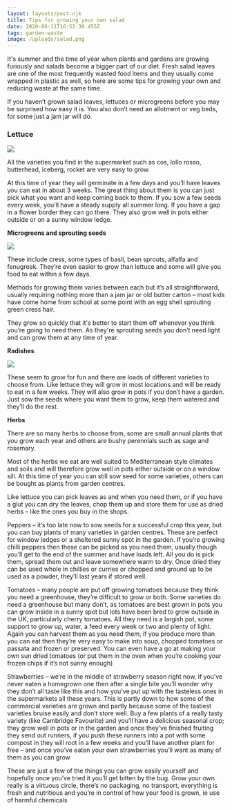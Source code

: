 ```yaml
---
layout: layouts/post.njk
title: Tips for growing your own salad
date: 2020-06-11T16:51:30.455Z
tags: garden-waste
image: /uploads/salad.png
---
```

It's summer and the time of year when plants and gardens are growing furiously and salads become a bigger part of our diet.   Fresh salad leaves are one of the most frequently wasted food items and they usually come wrapped in plastic as well, so here are some tips for growing your own and reducing waste at the same time.

If you haven’t grown salad leaves, lettuces or microgreens before you may be surprised how easy it is.  You also don’t need an allotment or veg beds, for some just a jam jar will do.

### Lettuce

![](/uploads/lettuce.jpg)

All the varieties you find in the supermarket such as cos, lollo rosso, butterhead, iceberg, rocket are very easy to grow. 

At this time of year they will germinate in a few days and you’ll have leaves you can eat in about 3 weeks. The great thing about them is you can just pick what you want and keep coming back to them.  If you sow a few seeds every week, you’ll have a steady supply all summer long. If you have a gap in a flower border they can go there.  They also grow well in pots either outside or on a sunny window ledge.

**Microgreens and sprouting seeds** 

![](/uploads/microgreens.png)

These include cress, some types of basil, bean sprouts, alfalfa and fenugreek.  They’re even easier to grow than lettuce and some will give you food to eat within a few days.  

Methods for growing them varies between each but it’s all straightforward, usually requiring nothing more than a jam jar or old butter carton – most kids have come home from school at some point with an egg shell sprouting green cress hair. 

They grow so quickly that it's better to start them off whenever you think you’re going to need them.  As they're sprouting seeds you don’t need light and can grow them at any time of year.

**Radishes** 

![](/uploads/radish.png)

These seem to grow for fun and there are loads of different varieties to choose from. Like lettuce they will grow in most locations and will be ready to eat in a few weeks. They will also grow in pots if you don’t have a garden. Just sow the seeds where you want them to grow, keep them watered and they’ll do the rest.

**Herbs**

There are so many herbs to choose from, some are small annual plants that you grow each year and others are bushy perennials such as sage and rosemary. 

Most of the herbs we eat are well suited to Mediterranean style climates and soils and will therefore grow well in pots either outside or on a window sill. At this time of year you can still sow seed for some varieties, others can be bought as plants from garden centres. 

Like lettuce you can pick leaves as and when you need them, or if you have a glut you can dry the leaves, chop them up and store them for use as dried herbs – like the ones you buy in the shops.

Peppers – it’s too late now to sow seeds for a successful crop this year, but you can buy plants of many varieties in garden centres. These are perfect for window ledges or a sheltered sunny spot in the garden. If you’re growing chilli peppers then these can be picked as you need them, usually though you’ll get to the end of the summer and have loads left. All you do is pick them, spread them out and leave somewhere warm to dry. Once dried they can be used whole in chillies or curries or chopped and ground up to be used as a powder, they’ll last years if stored well.

Tomatoes – many people are put off growing tomatoes because they think you need a greenhouse, they’re difficult to grow or both. Some varieties do need a greenhouse but many don’t, as tomatoes are best grown in pots you can grow inside in a sunny spot but lots have been bred to grow outside in the UK, particularly cherry tomatoes. All they need is a largish pot, some support to grow up, water, a feed every week or two and plenty of light. Again you can harvest them as you need them, if you produce more than you can eat then they’re very easy to make into soup, chopped tomatoes or passata and frozen or preserved. You can even have a go at making your own sun dried tomatoes (or put them in the oven when you’re cooking your frozen chips if it’s not sunny enough)

Strawberries – we’re in the middle of strawberry season right now, if you’ve never eaten a homegrown one then after a single bite you’ll wonder why they don’t all taste like this and how you’ve put up with the tasteless ones in the supermarkets all these years. This is partly down to how some of the commercial varieties are grown and partly because some of the tastiest varieties bruise easily and don’t store well. Buy a few plants of a really tasty variety (like Cambridge Favourite) and you’ll have a delicious seasonal crop; they grow well in pots or in the garden and once they’ve finished fruiting they send out runners, if you push these runners into a pot with some compost in they will root in a few weeks and you’ll have another plant for free – and once you’ve eaten your own strawberries you’ll want as many of them as you can grow

These are just a few of the things you can grow easily yourself and hopefully once you’ve tried it you’ll get bitten by the bug. Grow your own really is a virtuous circle, there’s no packaging, no transport, everything is fresh and nutritious and you’re in control of how your food is grown, ie use of harmful chemicals

<!--EndFragment-->